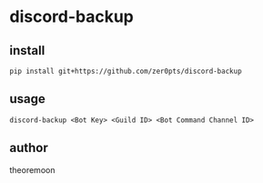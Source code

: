 # discord-backup

## install


```
pip install git+https://github.com/zer0pts/discord-backup
```


## usage

```
discord-backup <Bot Key> <Guild ID> <Bot Command Channel ID>
```


## author

theoremoon
